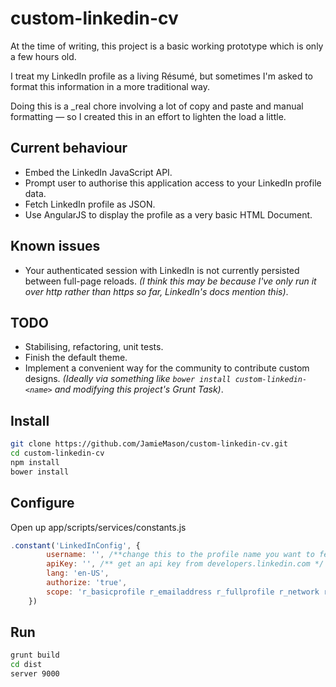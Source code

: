 # custom-linkedin-cv

At the time of writing, this project is a basic working prototype which is only a few hours old.

I treat my LinkedIn profile as a living Résumé, but sometimes I'm asked to format this information in a more traditional way.

Doing this is a _real chore involving a lot of copy and paste and manual formatting — so I created this in an effort to lighten the load a little.

## Current behaviour

* Embed the LinkedIn JavaScript API.
* Prompt user to authorise this application access to your LinkedIn profile data.
* Fetch LinkedIn profile as JSON.
* Use AngularJS to display the profile as a very basic HTML Document.

## Known issues

* Your authenticated session with LinkedIn is not currently persisted between full-page reloads. _(I think this may be because I've only run it over http  rather than https so far, LinkedIn's docs mention this)_.

## TODO

* Stabilising, refactoring, unit tests.
* Finish the default theme.
* Implement a convenient way for the community to contribute custom designs. _(Ideally via something like `bower install custom-linkedin-<name>` and modifying this project's Grunt Task)_.

## Install

```bash
git clone https://github.com/JamieMason/custom-linkedin-cv.git
cd custom-linkedin-cv
npm install
bower install
```

## Configure

Open up app/scripts/services/constants.js

```javascript
.constant('LinkedInConfig', {
        username: '', /**change this to the profile name you want to fetch*/
        apiKey: '', /** get an api key from developers.linkedin.com */
        lang: 'en-US',
        authorize: 'true',
        scope: 'r_basicprofile r_emailaddress r_fullprofile r_network rw_groups'
    })
```

## Run

```bash
grunt build
cd dist
server 9000
```
